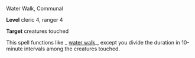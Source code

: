 Water Walk, Communal

**Level** cleric 4, ranger 4

**Target** creatures touched

This spell functions like _ [water walk](spells/waterWalk#_water-walk)_, except you divide the duration in 10-minute intervals among the creatures touched.

